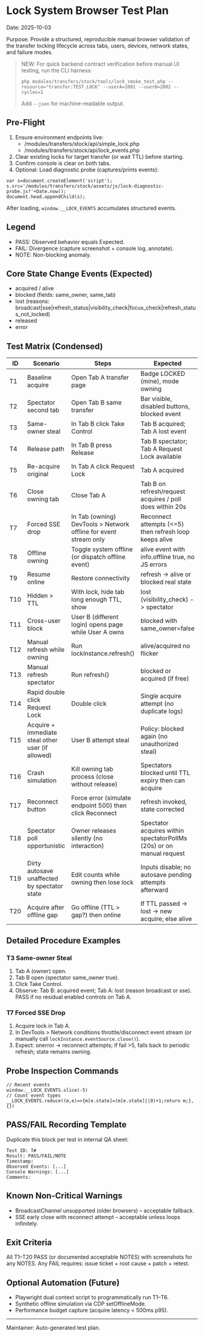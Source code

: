 # Lock System Browser Test Plan
Date: 2025-10-03

Purpose: Provide a structured, reproducible manual browser validation of the transfer locking lifecycle across tabs, users, devices, network states, and failure modes.

> NEW: For quick backend contract verification before manual UI testing, run the CLI harness:
> ```
> php modules/transfers/stock/tools/lock_smoke_test.php --resource="transfer:TEST_LOCK" --userA=1001 --userB=2002 --cycles=1
> ```
> Add `--json` for machine-readable output.

## Pre-Flight
1. Ensure environment endpoints live:
   - /modules/transfers/stock/api/simple_lock.php
   - /modules/transfers/stock/api/lock_events.php
2. Clear existing locks for target transfer (or wait TTL) before starting.
3. Confirm console is clear on both tabs.
4. Optional: Load diagnostic probe (captures/prints events):
```
var s=document.createElement('script');
s.src='/modules/transfers/stock/assets/js/lock-diagnostic-probe.js?'+Date.now();
document.head.appendChild(s);
```
After loading, `window.__LOCK_EVENTS` accumulates structured events.

## Legend
- PASS: Observed behavior equals Expected.
- FAIL: Divergence (capture screenshot + console log, annotate). 
- NOTE: Non-blocking anomaly.

## Core State Change Events (Expected)
- acquired / alive
- blocked (fields: same_owner, same_tab)
- lost (reasons: broadcast|sse|refresh_status|visibility_check|focus_check|refresh_status_not_locked)
- released
- error

## Test Matrix (Condensed)
| ID | Scenario | Steps | Expected |
|----|----------|-------|----------|
| T1 | Baseline acquire | Open Tab A transfer page | Badge LOCKED (mine), mode owning | 
| T2 | Spectator second tab | Open Tab B same transfer | Bar visible, disabled buttons, blocked event | 
| T3 | Same-owner steal | In Tab B click Take Control | Tab B acquired; Tab A lost event | 
| T4 | Release path | In Tab B press Release | Tab B spectator; Tab A Request Lock available | 
| T5 | Re-acquire original | In Tab A click Request Lock | Tab A acquired | 
| T6 | Close owning tab | Close Tab A | Tab B on refresh/request acquires / poll does within 20s | 
| T7 | Forced SSE drop | In Tab (owning) DevTools > Network offline for event stream only | Reconnect attempts (<=5) then refresh loop keeps alive | 
| T8 | Offline owning | Toggle system offline (or dispatch offline event) | alive event with info.offline true, no JS errors | 
| T9 | Resume online | Restore connectivity | refresh -> alive or blocked real state | 
| T10 | Hidden > TTL | With lock, hide tab long enough TTL, show | lost (visibility_check) -> spectator | 
| T11 | Cross-user block | User B (different login) opens page while User A owns | blocked with same_owner=false | 
| T12 | Manual refresh while owning | Run lockInstance.refresh() | alive/acquired no flicker | 
| T13 | Manual refresh spectator | Run refresh() | blocked or acquired (if free) | 
| T14 | Rapid double click Request Lock | Double click | Single acquire attempt (no duplicate logs) | 
| T15 | Acquire + immediate steal other user (if allowed) | User B attempt steal | Policy: blocked again (no unauthorized steal) | 
| T16 | Crash simulation | Kill owning tab process (close without release) | Spectators blocked until TTL expiry then can acquire | 
| T17 | Reconnect button | Force error (simulate endpoint 500) then click Reconnect | refresh invoked, state corrected | 
| T18 | Spectator poll opportunistic | Owner releases silently (no interaction) | Spectator acquires within spectatorPollMs (20s) or on manual request | 
| T19 | Dirty autosave unaffected by spectator state | Edit counts while owning then lose lock | Inputs disable; no autosave pending attempts afterward | 
| T20 | Acquire after offline gap | Go offline (TTL > gap?) then online | If TTL passed -> lost → new acquire; else alive | 

## Detailed Procedure Examples
### T3 Same-owner Steal
1. Tab A (owner) open.
2. Tab B open (spectator same_owner true). 
3. Click Take Control.
4. Observe: Tab B: acquired event; Tab A: lost (reason broadcast or sse). PASS if no residual enabled controls on Tab A.

### T7 Forced SSE Drop
1. Acquire lock in Tab A.
2. In DevTools > Network conditions throttle/disconnect event stream (or manually call `lockInstance.eventSource.close()`).
3. Expect: onerror -> reconnect attempts; if fail >5, falls back to periodic refresh; state remains owning.

## Probe Inspection Commands
```
// Recent events
window.__LOCK_EVENTS.slice(-5)
// Count event types
__LOCK_EVENTS.reduce((m,e)=>{m[e.state]=(m[e.state]||0)+1;return m;}, {})
```

## PASS/FAIL Recording Template
Duplicate this block per test in internal QA sheet:
```
Test ID: T#
Result: PASS/FAIL/NOTE
Timestamp:
Observed Events: [...]
Console Warnings: [...]
Comments:
```

## Known Non-Critical Warnings
- BroadcastChannel unsupported (older browsers) – acceptable fallback.
- SSE early close with reconnect attempt – acceptable unless loops infinitely.

## Exit Criteria
All T1–T20 PASS (or documented acceptable NOTES) with screenshots for any NOTES. Any FAIL requires: issue ticket + root cause + patch + retest.

## Optional Automation (Future)
- Playwright dual context script to programmatically run T1–T6.
- Synthetic offline simulation via CDP setOfflineMode.
- Performance budget capture (acquire latency < 500ms p95).

---
Maintainer: Auto-generated test plan.
